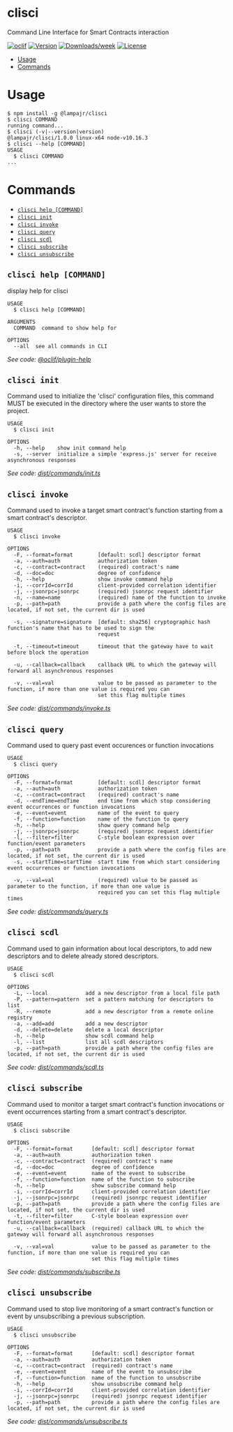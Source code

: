 clisci
======

Command Line Interface for Smart Contracts interaction

[![oclif](https://img.shields.io/badge/cli-oclif-brightgreen.svg)](https://oclif.io)
[![Version](https://img.shields.io/npm/v/clisci.svg)](https://npmjs.org/package/clisci)
[![Downloads/week](https://img.shields.io/npm/dw/clisci.svg)](https://npmjs.org/package/clisci)
[![License](https://img.shields.io/npm/l/clisci.svg)](https://github.com/lampajr/toolscip/blob/master/package.json)

<!-- toc -->
* [Usage](#usage)
* [Commands](#commands)
<!-- tocstop -->
# Usage
<!-- usage -->
```sh-session
$ npm install -g @lampajr/clisci
$ clisci COMMAND
running command...
$ clisci (-v|--version|version)
@lampajr/clisci/1.0.0 linux-x64 node-v10.16.3
$ clisci --help [COMMAND]
USAGE
  $ clisci COMMAND
...
```
<!-- usagestop -->
# Commands
<!-- commands -->
* [`clisci help [COMMAND]`](#clisci-help-command)
* [`clisci init`](#clisci-init)
* [`clisci invoke`](#clisci-invoke)
* [`clisci query`](#clisci-query)
* [`clisci scdl`](#clisci-scdl)
* [`clisci subscribe`](#clisci-subscribe)
* [`clisci unsubscribe`](#clisci-unsubscribe)

## `clisci help [COMMAND]`

display help for clisci

```
USAGE
  $ clisci help [COMMAND]

ARGUMENTS
  COMMAND  command to show help for

OPTIONS
  --all  see all commands in CLI
```

_See code: [@oclif/plugin-help](https://github.com/oclif/plugin-help/blob/v2.2.2/src/commands/help.ts)_

## `clisci init`

Command used to initialize the 'clisci' configuration files, this command MUST be executed in the directory where the user wants to store the project.

```
USAGE
  $ clisci init

OPTIONS
  -h, --help    show init command help
  -s, --server  initialize a simple 'express.js' server for receive asynchronous responses
```

_See code: [dist/commands/init.ts](https://github.com/lampajr/toolscip/blob/v1.0.0/dist/commands/init.ts)_

## `clisci invoke`

Command used to invoke a target smart contract's function starting from a smart contract's descriptor.

```
USAGE
  $ clisci invoke

OPTIONS
  -F, --format=format        [default: scdl] descriptor format
  -a, --auth=auth            authorization token
  -c, --contract=contract    (required) contract's name
  -d, --doc=doc              degree of confidence
  -h, --help                 show invoke command help
  -i, --corrId=corrId        client-provided correlation identifier
  -j, --jsonrpc=jsonrpc      (required) jsonrpc request identifier
  -n, --name=name            (required) name of the function to invoke
  -p, --path=path            provide a path where the config files are located, if not set, the current dir is used

  -s, --signature=signature  [default: sha256] cryptographic hash function's name that has to be used to sign the
                             request

  -t, --timeout=timeout      timeout that the gateway have to wait before block the operation

  -u, --callback=callback    callback URL to which the gateway will forward all asynchronous responses

  -v, --val=val              value to be passed as parameter to the function, if more than one value is required you can
                             set this flag multiple times
```

_See code: [dist/commands/invoke.ts](https://github.com/lampajr/toolscip/blob/v1.0.0/dist/commands/invoke.ts)_

## `clisci query`

Command used to query past event occurences or function invocations

```
USAGE
  $ clisci query

OPTIONS
  -F, --format=format        [default: scdl] descriptor format
  -a, --auth=auth            authorization token
  -c, --contract=contract    (required) contract's name
  -d, --endTime=endTime      end time from which stop considering event occurrences or function invocations
  -e, --event=event          name of the event to query
  -f, --function=function    name of the function to query
  -h, --help                 show query command help
  -j, --jsonrpc=jsonrpc      (required) jsonrpc request identifier
  -l, --filter=filter        C-style boolean expression over function/event parameters
  -p, --path=path            provide a path where the config files are located, if not set, the current dir is used
  -s, --startTime=startTime  start time from which start considering event occurrences or function invocations

  -v, --val=val              (required) value to be passed as parameter to the function, if more than one value is
                             required you can set this flag multiple times
```

_See code: [dist/commands/query.ts](https://github.com/lampajr/toolscip/blob/v1.0.0/dist/commands/query.ts)_

## `clisci scdl`

Command used to gain information about local descriptors, to add new descriptors and to delete already stored descriptors.

```
USAGE
  $ clisci scdl

OPTIONS
  -L, --local            add a new descriptor from a local file path
  -P, --pattern=pattern  set a pattern matching for descriptors to list
  -R, --remote           add a new descriptor from a remote online registry
  -a, --add=add          add a new descriptor
  -d, --delete=delete    delete a local descriptor
  -h, --help             show scdl command help
  -l, --list             list all scdl descriptors
  -p, --path=path        provide a path where the config files are located, if not set, the current dir is used
```

_See code: [dist/commands/scdl.ts](https://github.com/lampajr/toolscip/blob/v1.0.0/dist/commands/scdl.ts)_

## `clisci subscribe`

Command used to monitor a target smart contract's function invocations or event occurrences starting from a smart contract's descriptor.

```
USAGE
  $ clisci subscribe

OPTIONS
  -F, --format=format      [default: scdl] descriptor format
  -a, --auth=auth          authorization token
  -c, --contract=contract  (required) contract's name
  -d, --doc=doc            degree of confidence
  -e, --event=event        name of the event to subscribe
  -f, --function=function  name of the function to subscribe
  -h, --help               show subscribe command help
  -i, --corrId=corrId      client-provided correlation identifier
  -j, --jsonrpc=jsonrpc    (required) jsonrpc request identifier
  -p, --path=path          provide a path where the config files are located, if not set, the current dir is used
  -t, --filter=filter      C-style boolean expression over function/event parameters
  -u, --callback=callback  (required) callback URL to which the gateway will forward all asynchronous responses

  -v, --val=val            value to be passed as parameter to the function, if more than one value is required you can
                           set this flag multiple times
```

_See code: [dist/commands/subscribe.ts](https://github.com/lampajr/toolscip/blob/v1.0.0/dist/commands/subscribe.ts)_

## `clisci unsubscribe`

Command used to stop live monitoring of a smart contract's function or event by unsubscribing a previous subscription.

```
USAGE
  $ clisci unsubscribe

OPTIONS
  -F, --format=format      [default: scdl] descriptor format
  -a, --auth=auth          authorization token
  -c, --contract=contract  (required) contract's name
  -e, --event=event        name of the event to unsubscribe
  -f, --function=function  name of the function to unsubscribe
  -h, --help               show unsubscribe command help
  -i, --corrId=corrId      client-provided correlation identifier
  -j, --jsonrpc=jsonrpc    (required) jsonrpc request identifier
  -p, --path=path          provide a path where the config files are located, if not set, the current dir is used
```

_See code: [dist/commands/unsubscribe.ts](https://github.com/lampajr/toolscip/blob/v1.0.0/dist/commands/unsubscribe.ts)_
<!-- commandsstop -->
